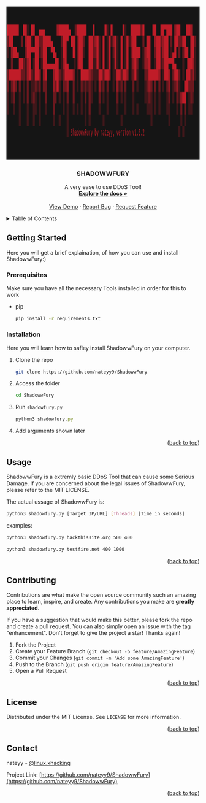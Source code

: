 <!-- Improved compatibility of back to top link: See: https://github.com/othneildrew/Best-README-Template/pull/73 -->
<a name="readme-top"></a>
<!--
*** Thanks for checking out the Best-README-Template. If you have a suggestion
*** that would make this better, please fork the repo and create a pull request
*** or simply open an issue with the tag "enhancement".
*** Don't forget to give the project a star!
*** Thanks again! Now go create something AMAZING! :D
-->



<!-- PROJECT SHIELDS -->
<!--
*** I'm using markdown "reference style" links for readability.
*** Reference links are enclosed in brackets [ ] instead of parentheses ( ).
*** See the bottom of this document for the declaration of the reference variables
*** for contributors-url, forks-url, etc. This is an optional, concise syntax you may use.
*** https://www.markdownguide.org/basic-syntax/#reference-style-links
-->




<!-- PROJECT LOGO -->
<br />
<div align="center">
  <a href="">
    <img src="images/logo.png" alt="Logo" width="800" height="400">
  </a>

  <h3 align="center">SHADOWWFURY</h3>

  <p align="center">
    A very ease to use DDoS Tool!
    <br />
    <a href=""><strong>Explore the docs »</strong></a>
    <br />
    <br />
    <a href="">View Demo</a>
    ·
    <a href="">Report Bug</a>
    ·
    <a href="">Request Feature</a>
  </p>
</div>



<!-- TABLE OF CONTENTS -->
<details>
  <summary>Table of Contents</summary>
  <ol>
    <li>
      <a href="#What-is-ShadowwFury?">About The Project</a>
      <ul>
      </ul>
    </li>
    <li>
      <a href="#installation">Getting Started</a>
      <ul>
        <li><a href="#prerequisites">Prerequisites</a></li>
        <li><a href="#installation">Installation</a></li>
      </ul>
    </li>
    <li><a href="#usage">Usage</a></li>
    <li><a href="#roadmap">Roadmap</a></li>
    <li><a href="#contributing">Contributing</a></li>
    <li><a href="#license">License</a></li>
    <li><a href="#contact">Contact</a></li>
  </ol>
</details>

<!-- GETTING STARTED -->
## Getting Started
Here you will get a brief explaination, of how you can use and install ShadowwFury:)

### Prerequisites

Make sure you have all the necessary Tools installed in order for this to work
* pip
  ```sh
  pip install -r requirements.txt
  ```

### Installation

Here you will learn how to safley install ShadowwFury on your computer.

1. Clone the repo
   ```sh
   git clone https://github.com/nateyy9/ShadowwFury
   ```
2. Access the folder
   ```sh
   cd ShadowwFury
   ```
3. Run `shadowfury.py`
   ```js
   python3 shadowfury.py
   ```
4. Add arguments shown later


<p align="right">(<a href="#readme-top">back to top</a>)</p>



<!-- USAGE EXAMPLES -->
## Usage

ShadowwFury is a extremly basic DDoS Tool that can cause some Serious Damage.
if you are concerned about the legal issues of ShadowwFury, please refer to the MIT LICENSE.

The actual ussage of ShadowwFury is:

```sh
python3 shadowfury.py [Target IP/URL] [Threads] [Time in seconds]
```

examples:
```sh
python3 shadowfury.py hackthissite.org 500 400
```
```sh
python3 shadowfury.py testfire.net 400 1000
```


<p align="right">(<a href="#readme-top">back to top</a>)</p>

<!-- CONTRIBUTING -->
## Contributing

Contributions are what make the open source community such an amazing place to learn, inspire, and create. Any contributions you make are **greatly appreciated**.

If you have a suggestion that would make this better, please fork the repo and create a pull request. You can also simply open an issue with the tag "enhancement".
Don't forget to give the project a star! Thanks again!

1. Fork the Project
2. Create your Feature Branch (`git checkout -b feature/AmazingFeature`)
3. Commit your Changes (`git commit -m 'Add some AmazingFeature'`)
4. Push to the Branch (`git push origin feature/AmazingFeature`)
5. Open a Pull Request

<p align="right">(<a href="#readme-top">back to top</a>)</p>



<!-- LICENSE -->
## License

Distributed under the MIT License. See `LICENSE` for more information.

<p align="right">(<a href="#readme-top">back to top</a>)</p>



<!-- CONTACT -->
## Contact

nateyy - [@linux.xhacking](https://instagram.com/linux.xhacking) 

Project Link: [https://github.com/nateyy9/ShadowwFury](https://github.com/nateyy9/ShadowwFury)

<p align="right">(<a href="#readme-top">back to top</a>)</p>


